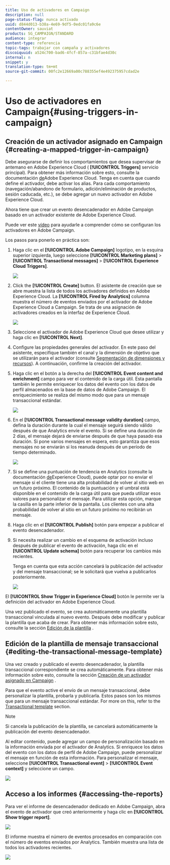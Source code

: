 ```yaml
---
title: Uso de activadores en Campaign
description: null
page-status-flag: nunca activado
uuid: d844d013-b38a-4e69-9df5-0edc01fa9c6e
contentOwner: sauviat
products: SG_CAMPAIGN/STANDARD
audience: integrar
content-type: referencia
topic-tags: trabajar con campaña y activadores
discoiquuid: a524c700-bad6-4fcf-857a-c31bfae4d30c
internal: n
snippet: y
translation-type: tm+mt
source-git-commit: 00fc2e12669a00c788355ef4e492375957cdad2e

---
```



# Uso de activadores en Campaign{#using-triggers-in-campaign}

## Creación de un activador asignado en Campaign {#creating-a-mapped-trigger-in-campaign}

Debe asegurarse de definir los comportamientos que desea supervisar de antemano en Adobe Experience Cloud ( **[!UICONTROL Triggers]** servicio principal). Para obtener más información sobre esto, consulte la documentación [de](https://marketing.adobe.com/resources/help/en_US/mcloud/triggers.html)Adobe Experience Cloud. Tenga en cuenta que cuando define el activador, debe activar los alias. Para cada comportamiento (navegación/abandono de formulario, adición/eliminación de productos, sesión caducada, etc.), se debe agregar un nuevo activador en Adobe Experience Cloud.

Ahora tiene que crear un evento desencadenador en Adobe Campaign basado en un activador existente de Adobe Experience Cloud.

Puede ver este [vídeo](https://helpx.adobe.com/marketing-cloud/how-to/email-marketing.html#step-two) para ayudarle a comprender cómo se configuran los activadores en Adobe Campaign.

Los pasos para ponerlo en práctica son:

1. Haga clic en el **[!UICONTROL Adobe Campaign]** logotipo, en la esquina superior izquierda, luego seleccione **[!UICONTROL Marketing plans]** &gt; **[!UICONTROL Transactional messages]** &gt; **[!UICONTROL Experience Cloud Triggers]**.

   ![](assets/remarketing_1.png)

1. Click the **[!UICONTROL Create]** button. El asistente de creación que se abre muestra la lista de todos los activadores definidos en Adobe Experience Cloud. La **[!UICONTROL Fired by Analytics]** columna muestra el número de eventos enviados por el activador de Adobe Experience Cloud a Campaign. Se trata de una asignación de activadores creados en la interfaz de Experience Cloud.

   ![](assets/remarketing_2.png)

1. Seleccione el activador de Adobe Experience Cloud que desee utilizar y haga clic en **[!UICONTROL Next]**.
1. Configure las propiedades generales del activador. En este paso del asistente, especifique también el canal y la dimensión de objetivo que se utilizarán para el activador (consulte [Segmentación de dimensiones y recursos](../../automating/using/query.md#targeting-dimensions-and-resources)). A continuación, confirme la creación del activador.
1. Haga clic en el botón a la derecha del **[!UICONTROL Event content and enrichment]** campo para ver el contenido de la carga útil. Esta pantalla también le permite enriquecer los datos del evento con los datos de perfil almacenados en la base de datos de Adobe Campaign. El enriquecimiento se realiza del mismo modo que para un mensaje transaccional estándar.

   ![](assets/remarketing_3.png)

1. En el **[!UICONTROL Transactional message validity duration]** campo, defina la duración durante la cual el mensaje seguirá siendo válido después de que Analytics envíe el evento. Si se define una duración de 2 días, el mensaje dejará de enviarse después de que haya pasado esa duración. Si pone varios mensajes en espera, esto garantiza que esos mensajes no se enviarán si los reanuda después de un período de tiempo determinado.

   ![](assets/remarketing_4.png)

1. Si se define una puntuación de tendencia en Analytics (consulte la documentación [de](https://marketing.adobe.com/resources/help/en_US/insight/client/c_visitor_propensity.html)Experience Cloud), puede optar por no enviar el mensaje si el cliente tiene una alta probabilidad de volver al sitio web en un futuro próximo. El contenido de la puntuación y el umbral está disponible en el contenido de la carga útil para que pueda utilizar esos valores para personalizar el mensaje. Para utilizar esta opción, marque la casilla en la parte inferior de la pantalla. Los clientes con una alta probabilidad de volver al sitio en un futuro próximo no recibirán un mensaje.
1. Haga clic en el **[!UICONTROL Publish]** botón para empezar a publicar el evento desencadenador.
1. Si necesita realizar un cambio en el esquema de activación incluso después de publicar el evento de activación, haga clic en el **[!UICONTROL Update schema]** botón para recuperar los cambios más recientes.

   Tenga en cuenta que esta acción cancelará la publicación del activador y del mensaje transaccional; se le solicitará que vuelva a publicarlos posteriormente.

   ![](assets/remarketing_11.png)

El **[!UICONTROL Show Trigger in Experience Cloud]** botón le permite ver la definición del activador en Adobe Experience Cloud.

Una vez publicado el evento, se crea automáticamente una plantilla transaccional vinculada al nuevo evento. Después debe modificar y publicar la plantilla que acaba de crear. Para obtener más información sobre esto, consulte la sección [Edición de la plantilla](../../start/using/about-templates.md) .

## Edición de la plantilla de mensaje transaccional {#editing-the-transactional-message-template}

Una vez creado y publicado el evento desencadenador, la plantilla transaccional correspondiente se crea automáticamente. Para obtener más información sobre esto, consulte la sección [Creación de un activador asignado en Campaign](#creating-a-mapped-trigger-in-campaign) .

Para que el evento active el envío de un mensaje transaccional, debe personalizar la plantilla, probarla y publicarla. Estos pasos son los mismos que para un mensaje transaccional estándar. For more on this, refer to the [Transactional template](../../channels/using/event-transactional-messages.md#personalizing-a-transactional-message) section.

>[!NOTE]
>
>Si cancela la publicación de la plantilla, se cancelará automáticamente la publicación del evento desencadenador.

Al editar contenido, puede agregar un campo de personalización basado en la información enviada por el activador de Analytics. Si enriquece los datos del evento con los datos de perfil de Adobe Campaign, puede personalizar el mensaje en función de esta información. Para personalizar el mensaje, seleccione **[!UICONTROL Transactional event]** &gt; **[!UICONTROL Event context]** y seleccione un campo.

![](assets/remarketing_8.png)

## Acceso a los informes {#accessing-the-reports}

Para ver el informe de desencadenador dedicado en Adobe Campaign, abra el evento de activador que creó anteriormente y haga clic en **[!UICONTROL Show trigger report]**.

![](assets/remarketing_9.png)

El informe muestra el número de eventos procesados en comparación con el número de eventos enviados por Analytics. También muestra una lista de todos los activadores recientes.

![](assets/trigger_uc_browse_14.png)

